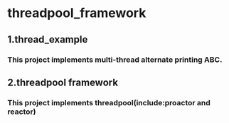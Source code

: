 # threadpool_framework
## 1.thread_example
### This project implements multi-thread alternate printing ABC.
 
## 2.threadpool framework
### This project implements threadpool(include:proactor and reactor)
